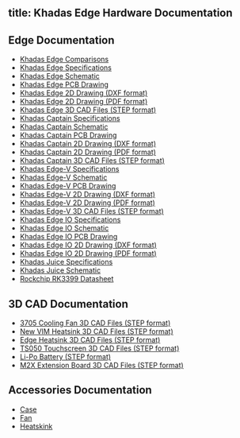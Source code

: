 title: Khadas Edge Hardware Documentation
---

## Edge Documentation

* [Khadas Edge Comparisons](https://dl.khadas.com/Hardware/Edge/Specs/Edge_Comparisons.pdf)
* [Khadas Edge Specifications](https://dl.khadas.com/Hardware/Edge/Specs/Edge_Specs.pdf)
* [Khadas Edge Schematic](https://dl.khadas.com/Hardware/Edge/Schematic/Edge_V14_Sch.pdf)
* [Khadas Edge PCB Drawing](https://dl.khadas.com/Hardware/Edge/Schematic/Edge_V14_Silk.pdf)
* [Khadas Edge 2D Drawing (DXF format)](https://dl.khadas.com/Hardware/Edge/DXF/Edge_V14_DXF.7z)
* [Khadas Edge 2D Drawing (PDF format)]()
* [Khadas Edge 3D CAD Files (STEP format)](https://dl.khadas.com/Hardware/Edge/CAD/Edge_and_Captain_3D_CAD.zip)
* [Khadas Captain Specifications](https://dl.khadas.com/Hardware/Edge/Specs/Captain_Specs.pdf)
* [Khadas Captain Schematic](https://dl.khadas.com/Hardware/Edge/Schematic/Captain_V12_Sch.pdf)
* [Khadas Captain PCB Drawing](https://dl.khadas.com/Hardware/Edge/Schematic/Captain_V12_Silk.pdf)
* [Khadas Captain 2D Drawing (DXF format)](https://dl.khadas.com/Hardware/Edge/DXF/Captain_V12_DXF.7z)
* [Khadas Captain 2D Drawing (PDF format)]()
* [Khadas Captain 3D CAD Files (STEP format)](https://dl.khadas.com/Hardware/Edge/CAD/Edge_and_Captain_3D_CAD.zip)
* [Khadas Edge-V Specifications](https://dl.khadas.com/Hardware/Edge/Specs/Edge-V_Specs.pdf)
* [Khadas Edge-V Schematic](https://dl.khadas.com/Hardware/Edge/Schematic/Edge-V_V13_Sch.pdf)
* [Khadas Edge-V PCB Drawing](https://dl.khadas.com/Hardware/Edge/Schematic/Edge-V_V13_Silk.pdf)
* [Khadas Edge-V 2D Drawing (DXF format)](https://dl.khadas.com/Hardware/Edge/DXF/Edge-V_V13_DXF.7z)
* [Khadas Edge-V 2D Drawing (PDF format)]()
* [Khadas Edge-V 3D CAD Files (STEP format)](https://dl.khadas.com/Hardware/Edge/CAD/Edge-V_3D_CAD.zip)
* [Khadas Edge IO Specifications]()
* [Khadas Edge IO Schematic](https://dl.khadas.com/Hardware/Edge/Schematic/Edge-IO_V13_Sch.pdf)
* [Khadas Edge IO PCB Drawing](https://dl.khadas.com/Hardware/Edge/Schematic/Edge-IO_V13_Silk.pdf)
* [Khadas Edge IO 2D Drawing (DXF format)]()
* [Khadas Edge IO 2D Drawing (PDF format)]()
* [Khadas Juice Specifications](https://dl.khadas.com/Hardware/Edge/Specs/Juice_Specs.pdf)
* [Khadas Juice Schematic](https://dl.khadas.com/Hardware/Edge/Schematic/Juice_V12_Sch.pdf)
* [Rockchip RK3399 Datasheet](https://dl.khadas.com/Hardware/Edge/Datasheet/Rockchip_RK3399TRM_V1.4_Part1-20170408.pdf)

## 3D CAD Documentation

* [3705 Cooling Fan 3D CAD Files (STEP format)](https://dl.khadas.com/Hardware/Accessories/CAD/3705_Cooling_Fan_3D_CAD.zip)
* [New VIM Heatsink 3D CAD Files (STEP format)](https://dl.khadas.com/Hardware/Accessories/CAD/New_VIM_Heatsink_3D_CAD.zip)
* [Edge Heatsink 3D CAD Files (STEP format)](https://dl.khadas.com/Hardware/Accessories/CAD/Edge_Heatsink_3D_CAD.zip)
* [TS050 Touchscreen 3D CAD Files (STEP format)](https://dl.khadas.com/Hardware/Accessories/CAD/TS050_Touchscreen_3D_CAD.zip)
* [Li-Po Battery (STEP format)](https://dl.khadas.com/Hardware/Accessories/CAD/LiPo_Battery_3D_CAD.zip)
* [M2X Extension Board 3D CAD Files (STEP format)](https://dl.khadas.com/Hardware/Accessories/CAD/M2X_Extension_3D_CAD_Files_21_Sep_2019.zip)


## Accessories Documentation

* [Case](https://www.khadas.com/product-page/diy-case)
* [Fan](https://www.khadas.com/product-page/3705-cooling-fan)
* [Heatskink](https://www.khadas.com/product-page/new-vim-heatsink)


